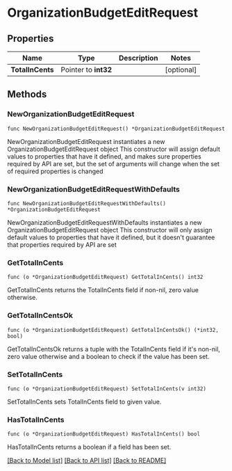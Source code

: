 # OrganizationBudgetEditRequest

## Properties

Name | Type | Description | Notes
------------ | ------------- | ------------- | -------------
**TotalInCents** | Pointer to **int32** |  | [optional] 

## Methods

### NewOrganizationBudgetEditRequest

`func NewOrganizationBudgetEditRequest() *OrganizationBudgetEditRequest`

NewOrganizationBudgetEditRequest instantiates a new OrganizationBudgetEditRequest object
This constructor will assign default values to properties that have it defined,
and makes sure properties required by API are set, but the set of arguments
will change when the set of required properties is changed

### NewOrganizationBudgetEditRequestWithDefaults

`func NewOrganizationBudgetEditRequestWithDefaults() *OrganizationBudgetEditRequest`

NewOrganizationBudgetEditRequestWithDefaults instantiates a new OrganizationBudgetEditRequest object
This constructor will only assign default values to properties that have it defined,
but it doesn't guarantee that properties required by API are set

### GetTotalInCents

`func (o *OrganizationBudgetEditRequest) GetTotalInCents() int32`

GetTotalInCents returns the TotalInCents field if non-nil, zero value otherwise.

### GetTotalInCentsOk

`func (o *OrganizationBudgetEditRequest) GetTotalInCentsOk() (*int32, bool)`

GetTotalInCentsOk returns a tuple with the TotalInCents field if it's non-nil, zero value otherwise
and a boolean to check if the value has been set.

### SetTotalInCents

`func (o *OrganizationBudgetEditRequest) SetTotalInCents(v int32)`

SetTotalInCents sets TotalInCents field to given value.

### HasTotalInCents

`func (o *OrganizationBudgetEditRequest) HasTotalInCents() bool`

HasTotalInCents returns a boolean if a field has been set.


[[Back to Model list]](../README.md#documentation-for-models) [[Back to API list]](../README.md#documentation-for-api-endpoints) [[Back to README]](../README.md)


